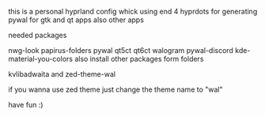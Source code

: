 this is a personal hyprland config whick using end 4 hyprdots for generating pywal for gtk and qt apps also other apps

needed packages

nwg-look papirus-folders pywal qt5ct qt6ct walogram pywal-discord kde-material-you-colors 
also install other packages form folders 

kvlibadwaita and zed-theme-wal 

if you wanna use zed theme just change the theme name to "wal"


have fun :)
